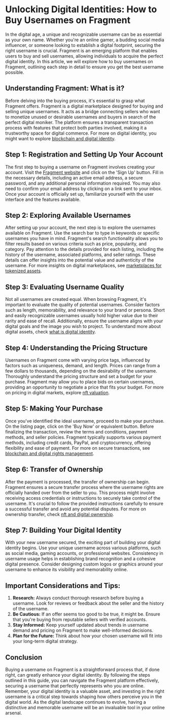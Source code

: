 # Unlocking Digital Identities: How to Buy Usernames on Fragment

In the digital age, a unique and recognizable username can be as essential as your own name. Whether you're an online gamer, a budding social media influencer, or someone looking to establish a digital footprint, securing the right username is crucial. Fragment is an emerging platform that enables users to buy and sell usernames, allowing individuals to acquire the perfect digital identity. In this article, we will explore how to buy usernames on Fragment, outlining each step in detail to ensure you get the best username possible.

## Understanding Fragment: What is it?

Before delving into the buying process, it's essential to grasp what Fragment offers. Fragment is a digital marketplace designed for buying and selling unique usernames. It acts as a bridge connecting sellers who want to monetize unused or desirable usernames and buyers in search of the perfect digital moniker. The platform ensures a transparent transaction process with features that protect both parties involved, making it a trustworthy space for digital commerce. For more on digital identity, you might want to explore [blockchain and digital identity](https://www.license-token.com/wiki/blockchain-and-digital-identity).

## Step 1: Registration and Setting Up Your Account

The first step to buying a username on Fragment involves creating your account. Visit the [Fragment website](https://fragment.com) and click on the 'Sign Up' button. Fill in the necessary details, including an active email address, a secure password, and any additional personal information required. You may also need to confirm your email address by clicking on a link sent to your inbox. Once your account is officially set up, familiarize yourself with the user interface and the features available.

## Step 2: Exploring Available Usernames

After setting up your account, the next step is to explore the usernames available on Fragment. Use the search bar to type in keywords or specific usernames you have in mind. Fragment's search functionality allows you to filter results based on various criteria such as price, popularity, and category. Pay attention to the details provided for each listing, including the history of the username, associated platforms, and seller ratings. These details can offer insights into the potential value and authenticity of the username. For more insights on digital marketplaces, see [marketplaces for tokenized assets](https://www.license-token.com/wiki/marketplaces-for-tokenized-assets).

## Step 3: Evaluating Username Quality

Not all usernames are created equal. When browsing Fragment, it's important to evaluate the quality of potential usernames. Consider factors such as length, memorability, and relevance to your brand or persona. Short and easily recognizable usernames usually hold higher value due to their rarity and ease of recall. Additionally, ensure the username aligns with your digital goals and the image you wish to project. To understand more about digital assets, check [what is digital identity](https://www.license-token.com/wiki/nft-and-digital-identity).

## Step 4: Understanding the Pricing Structure

Usernames on Fragment come with varying price tags, influenced by factors such as uniqueness, demand, and length. Prices can range from a few dollars to thousands, depending on the desirability of the username. Thoroughly understand the pricing structure and set a budget for your purchase. Fragment may allow you to place bids on certain usernames, providing an opportunity to negotiate a price that fits your budget. For more on pricing in digital markets, explore [nft valuation](https://www.license-token.com/wiki/nft-valuation).

## Step 5: Making Your Purchase

Once you've identified the ideal username, proceed to make your purchase. On the listing page, click on the 'Buy Now' or equivalent button. Before finalizing the transaction, review the terms and conditions, payment methods, and seller policies. Fragment typically supports various payment methods, including credit cards, PayPal, and cryptocurrency, offering flexibility and ease of payment. For more on secure transactions, see [blockchain and digital rights management](https://www.license-token.com/wiki/blockchain-and-digital-rights-management).

## Step 6: Transfer of Ownership

After the payment is processed, the transfer of ownership can begin. Fragment ensures a secure transfer process where the username rights are officially handed over from the seller to you. This process might involve receiving access credentials or instructions to securely take control of the username. It's crucial to follow the provided instructions carefully to ensure a successful transfer and avoid any potential disputes. For more on ownership transfer, check [nft and digital ownership](https://www.license-token.com/wiki/nf-ts-and-digital-ownership).

## Step 7: Building Your Digital Identity

With your new username secured, the exciting part of building your digital identity begins. Use your unique username across various platforms, such as social media, gaming accounts, or professional websites. Consistency in username usage helps in establishing brand recognition and a cohesive digital presence. Consider designing custom logos or graphics around your username to enhance its visibility and memorability online.

## Important Considerations and Tips:

1. **Research:** Always conduct thorough research before buying a username. Look for reviews or feedback about the seller and the history of the username.
2. **Be Cautious:** If an offer seems too good to be true, it might be. Ensure that you're buying from reputable sellers with verified accounts.
3. **Stay Informed:** Keep yourself updated about trends in username demand and pricing on Fragment to make well-informed decisions.
4. **Plan for the Future:** Think about how your chosen username will fit into your long-term digital strategy.

## Conclusion

Buying a username on Fragment is a straightforward process that, if done right, can greatly enhance your digital identity. By following the steps outlined in this guide, you can navigate the Fragment platform effectively, securing a username that perfectly represents who you are online. Remember, your digital identity is a valuable asset, and investing in the right username is a critical step towards shaping how others perceive you in the digital world. As the digital landscape continues to evolve, having a distinctive and memorable username will be an invaluable tool in your online arsenal.